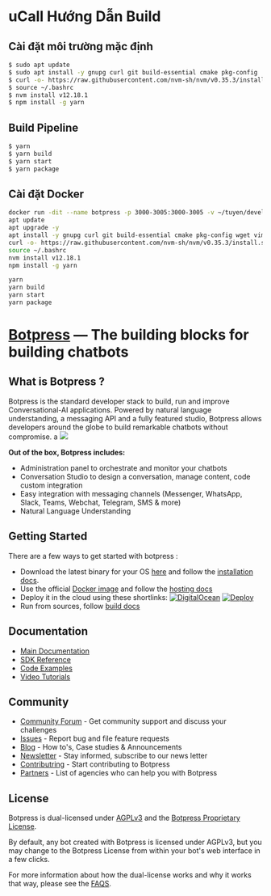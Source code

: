 # uCall Hướng Dẫn Build

## Cài đặt môi trường mặc định
``` bash 
$ sudo apt update 
$ sudo apt install -y gnupg curl git build-essential cmake pkg-config
$ curl -o- https://raw.githubusercontent.com/nvm-sh/nvm/v0.35.3/install.sh | bash
$ source ~/.bashrc
$ nvm install v12.18.1
$ npm install -g yarn
```

## Build Pipeline 
``` bash 
$ yarn 
$ yarn build 
$ yarn start
$ yarn package
```

## Cài đặt Docker
``` bash 
docker run -dit --name botpress -p 3000-3005:3000-3005 -v ~/tuyen/develop-botpress:/mount ubuntu:20.04 bash
apt update 
apt upgrade -y
apt install -y gnupg curl git build-essential cmake pkg-config wget vim
curl -o- https://raw.githubusercontent.com/nvm-sh/nvm/v0.35.3/install.sh | bash
source ~/.bashrc
nvm install v12.18.1
npm install -g yarn

yarn 
yarn build 
yarn start
yarn package
```


# [Botpress](https://botpress.com/?utm_source=github&utm_medium=organic&utm_campaign=botpress_repo&utm_term=readme) — The building blocks for building chatbots

## What is Botpress ?
Botpress is the standard developer stack to build, run and improve Conversational-AI applications. Powered by natural language understanding, a messaging API and a fully featured studio, Botpress allows developers around the globe to build remarkable chatbots without compromise.
a
<a href='https://botpress.com/?utm_source=github&utm_medium=organic&utm_campaign=botpress_repo&utm_term=readme'><img src='.github/assets/studio.png'></a>

**Out of the box, Botpress includes:**

- Administration panel to orchestrate and monitor your chatbots
- Conversation Studio to design a conversation, manage content, code custom integration
- Easy integration with messaging channels (Messenger, WhatsApp, Slack, Teams, Webchat, Telegram, SMS & more)
- Natural Language Understanding

## Getting Started

There are a few ways to get started with botpress :

- Download the latest binary for your OS [here](https://botpress.com/download?utm_source=github&utm_medium=organic&utm_campaign=botpress_repo&utm_term=readme) and follow the [installation docs](https://botpress.com/docs/installation).
- Use the official [Docker image](https://hub.docker.com/r/botpress/server) and follow the [hosting docs](https://botpress.com/docs/infrastructure/Docker)
- Deploy it in the cloud using these shortlinks:
  [![DigitalOcean](.github/do_button.svg)](https://marketplace.digitalocean.com/apps/botpress) [![Deploy](https://www.herokucdn.com/deploy/button.svg)](https://heroku.com/deploy)
- Run from sources, follow [build docs](https://botpress.com/docs/infrastructure/deploying)

## Documentation

- [Main Documentation](https://botpress.com/docs/introduction)
- [SDK Reference](https://botpress.com/reference/)
- [Code Examples](https://github.com/botpress/botpress/tree/master/examples)
- [Video Tutorials](https://www.youtube.com/c/botpress)

## Community

- [Community Forum](https://forum.botpress.com/) - Get community support and discuss your challenges
- [Issues](https://github.com/botpress/botpress/issues) - Report bug and file feature requests
- [Blog](https://botpress.com/blog) - How to's, Case studies & Announcements
- [Newsletter](https://botpress.activehosted.com/f/16) - Stay informed, subscribe to our news letter
- [Contributring](/.github/CONTRIBUTING.md) - Start contributing to Botpress
- [Partners](/.github/PARTNERS.md) - List of agencies who can help you with Botpress

## License

Botpress is dual-licensed under [AGPLv3](/licenses/LICENSE_AGPL3) and the [Botpress Proprietary License](/licenses/LICENSE_BOTPRESS).

By default, any bot created with Botpress is licensed under AGPLv3, but you may change to the Botpress License from within your bot's web interface in a few clicks.

For more information about how the dual-license works and why it works that way, please see the <a href="https://botpress.com/faq">FAQS</a>.
